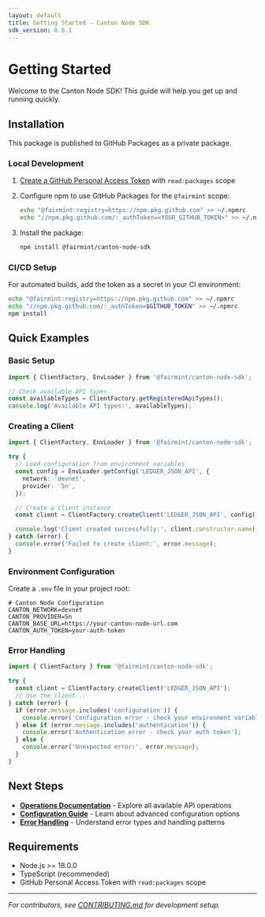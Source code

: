 ```yaml
---
layout: default
title: Getting Started - Canton Node SDK
sdk_version: 0.0.1
---
```


# Getting Started

Welcome to the Canton Node SDK! This guide will help you get up and running quickly.

## Installation

This package is published to GitHub Packages as a private package.

### Local Development

1. [Create a GitHub Personal Access Token](https://github.com/settings/tokens/new) with `read:packages` scope
2. Configure npm to use GitHub Packages for the `@fairmint` scope:

   ```bash
   echo "@fairmint:registry=https://npm.pkg.github.com" >> ~/.npmrc
   echo "//npm.pkg.github.com/:_authToken=<YOUR_GITHUB_TOKEN>" >> ~/.npmrc
   ```

3. Install the package:

   ```bash
   npm install @fairmint/canton-node-sdk
   ```

### CI/CD Setup

For automated builds, add the token as a secret in your CI environment:

```bash
echo "@fairmint:registry=https://npm.pkg.github.com" >> ~/.npmrc
echo "//npm.pkg.github.com/:_authToken=$GITHUB_TOKEN" >> ~/.npmrc
npm install
```

## Quick Examples

### Basic Setup

```typescript
import { ClientFactory, EnvLoader } from '@fairmint/canton-node-sdk';

// Check available API types
const availableTypes = ClientFactory.getRegisteredApiTypes();
console.log('Available API types:', availableTypes);
```

### Creating a Client

```typescript
import { ClientFactory, EnvLoader } from '@fairmint/canton-node-sdk';

try {
  // Load configuration from environment variables
  const config = EnvLoader.getConfig('LEDGER_JSON_API', {
    network: 'devnet',
    provider: '5n',
  });

  // Create a client instance
  const client = ClientFactory.createClient('LEDGER_JSON_API', config);

  console.log('Client created successfully:', client.constructor.name);
} catch (error) {
  console.error('Failed to create client:', error.message);
}
```

### Environment Configuration

Create a `.env` file in your project root:

```env
# Canton Node Configuration
CANTON_NETWORK=devnet
CANTON_PROVIDER=5n
CANTON_BASE_URL=https://your-canton-node-url.com
CANTON_AUTH_TOKEN=your-auth-token
```

### Error Handling

```typescript
import { ClientFactory } from '@fairmint/canton-node-sdk';

try {
  const client = ClientFactory.createClient('LEDGER_JSON_API');
  // Use the client...
} catch (error) {
  if (error.message.includes('configuration')) {
    console.error('Configuration error - check your environment variables');
  } else if (error.message.includes('authentication')) {
    console.error('Authentication error - check your auth token');
  } else {
    console.error('Unexpected error:', error.message);
  }
}
```

## Next Steps

- **[Operations Documentation](/operations/)** - Explore all available API operations
- **[Configuration Guide](/configuration/)** - Learn about advanced configuration options
- **[Error Handling](/error-handling/)** - Understand error types and handling patterns

## Requirements

- Node.js >= 18.0.0
- TypeScript (recommended)
- GitHub Personal Access Token with `read:packages` scope

---

_For contributors, see [CONTRIBUTING.md](https://github.com/Fairmint/canton-node-sdk/blob/main/CONTRIBUTING.md) for development setup._
